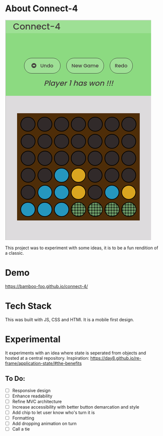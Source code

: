 # About Connect-4

![screenshot](./imgs/Connect-4withColors.png)

This project was to experiment with some ideas, it is to be a fun rendition of a classic.

# Demo

https://bamboo-foo.github.io/connect-4/

# Tech Stack

This was built with JS, CSS and HTMl.  It is a mobile first design.

# Experimental

It experiments with an idea where state is seperated from objects and hosted at a central repository.  Inspiration: https://day8.github.io/re-frame/application-state/#the-benefits

## To Do:

- [ ] Responsive design
- [ ] Enhance readability
- [ ] Refine MVC architecture 
- [ ] Increase accessibility with better button demarcation and style
- [ ] Add chip to let user know who's turn it is
- [ ] Formatting
- [ ] Add dropping animation on turn
- [ ] Call a tie
